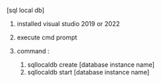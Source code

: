 ﻿[sql local db]

1. installed visual studio 2019 or 2022

2. execute cmd prompt

3. command :
   1) sqllocaldb create [database instance name]
   2) sqllocaldb start [database instance name]